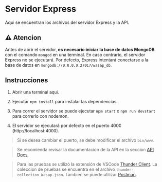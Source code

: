 # Servidor Express

Aqui se encuentran los archivos del servidor Express y la API.

## ⚠ Atencion

Antes de abrir el servidor, **es necesario iniciar la base de datos MongoDB** con el comando `mongod` en una terminal. En caso contrario, el servidor Express no se ejecutará. Por defecto, Express intentará conectarse a la base de datos en `mongodb://0.0.0.0:27017/wasap_db`.

## Instrucciones

1. Abrir una terminal aqui.

2. Ejecutar `npm install` para instalar las dependencias.

3. Para correr el servidor se puede ejecutar `npm start` o `npm run devstart` para correrlo con nodemon.

4. El servidor se ejecutará por defecto en el puerto 4000 (http://localhost:4000).

> Si se desea cambiar el puerto, se debe modificar el archivo `bin/www`.

> Se recomienda revisar la documentacion de la API en la seccion [API Docs](https://github.com/INGESO-2023-1/grupo_10/wiki/API-Docs).

> Para las pruebas se utilizó la extensión de VSCode [Thunder Client](https://www.thunderclient.io/). La coleccion de pruebas se encuentra en el archivo `thunder-collection_Wasap.json`. Tambien se puede utilizar [Postman](https://www.postman.com/).
